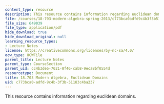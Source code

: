 ```yaml
---
content_type: resource
description: This resource contains information regarding euclidean domains.
file: /courses/18-703-modern-algebra-spring-2013/c773bca0adfd9c4b3f3b51183c4ba237_MIT18_703S13_pra_l_20.pdf
file_size: 649039
file_type: application/pdf
hide_download: true
hide_download_original: null
learning_resource_types:
- Lecture Notes
license: https://creativecommons.org/licenses/by-nc-sa/4.0/
ocw_type: OCWFile
parent_title: Lecture Notes
parent_type: CourseSection
parent_uid: cc4b3de6-7021-0f46-cab8-9eca8bf0554d
resourcetype: Document
title: 18.703 Modern Algebra, Euclidean Domains
uid: c773bca0-adfd-9c4b-3f3b-51183c4ba237
---
```

This resource contains information regarding euclidean domains.